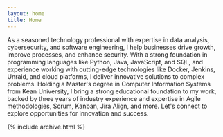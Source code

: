 ```yaml
---
layout: home
title: Home
---
```


As a seasoned technology professional with expertise in data analysis, cybersecurity, and software engineering, I help businesses drive growth, improve processes, and enhance security. With a strong foundation in programming languages like Python, Java, JavaScript, and SQL, and experience working with cutting-edge technologies like Docker, Jenkins, Unraid, and cloud platforms, I deliver innovative solutions to complex problems. Holding a Master's degree in Computer Information Systems from Kean University, I bring a strong educational foundation to my work, backed by three years of industry experience and expertise in Agile methodologies, Scrum, Kanban, Jira Align, and more. Let's connect to explore opportunities for innovation and success.

{% include archive.html %}
